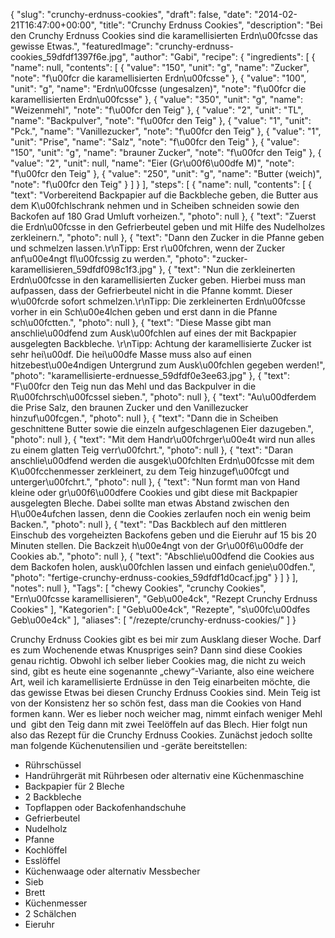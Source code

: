 {
    "slug": "crunchy-erdnuss-cookies",
    "draft": false,
    "date": "2014-02-21T16:47:00+00:00",
    "title": "Crunchy Erdnuss Cookies",
    "description": "Bei den Crunchy Erdnuss Cookies sind die karamellisierten Erdn\u00fcsse das gewisse Etwas.",
    "featuredImage": "crunchy-erdnuss-cookies_59dfdf1397f6e.jpg",
    "author": "Gabi",
    "recipe": {
        "ingredients": [
            {
                "name": null,
                "contents": [
                    {
                        "value": "150",
                        "unit": "g",
                        "name": "Zucker",
                        "note": "f\u00fcr die karamellisierten Erdn\u00fcsse"
                    },
                    {
                        "value": "100",
                        "unit": "g",
                        "name": "Erdn\u00fcsse (ungesalzen)",
                        "note": "f\u00fcr die karamellisierten Erdn\u00fcsse"
                    },
                    {
                        "value": "350",
                        "unit": "g",
                        "name": "Weizenmehl",
                        "note": "f\u00fcr den Teig"
                    },
                    {
                        "value": "2",
                        "unit": "TL",
                        "name": "Backpulver",
                        "note": "f\u00fcr den Teig"
                    },
                    {
                        "value": "1",
                        "unit": "Pck.",
                        "name": "Vanillezucker",
                        "note": "f\u00fcr den Teig"
                    },
                    {
                        "value": "1",
                        "unit": "Prise",
                        "name": "Salz",
                        "note": "f\u00fcr den Teig"
                    },
                    {
                        "value": "150",
                        "unit": "g",
                        "name": "brauner Zucker",
                        "note": "f\u00fcr den Teig"
                    },
                    {
                        "value": "2",
                        "unit": null,
                        "name": "Eier (Gr\u00f6\u00dfe M)",
                        "note": "f\u00fcr den Teig"
                    },
                    {
                        "value": "250",
                        "unit": "g",
                        "name": "Butter (weich)",
                        "note": "f\u00fcr den Teig"
                    }
                ]
            }
        ],
        "steps": [
            {
                "name": null,
                "contents": [
                    {
                        "text": "Vorbereitend  Backpapier auf die Backbleche geben, die Butter aus dem K\u00fchlschrank nehmen und in  Scheiben schneiden sowie den Backofen auf 180 Grad Umluft vorheizen.",
                        "photo": null
                    },
                    {
                        "text": "Zuerst die Erdn\u00fcsse in den Gefrierbeutel geben und mit Hilfe des Nudelholzes zerkleinern.",
                        "photo": null
                    },
                    {
                        "text": "Dann den Zucker in die Pfanne geben und schmelzen lassen.\r\nTipp: Erst r\u00fchren, wenn der Zucker anf\u00e4ngt fl\u00fcssig zu werden.",
                        "photo": "zucker-karamellisieren_59dfdf098c1f3.jpg"
                    },
                    {
                        "text": "Nun die zerkleinerten Erdn\u00fcsse in den karamellisierten Zucker geben. Hierbei muss man aufpassen, dass der Gefrierbeutel nicht in die Pfanne kommt. Dieser w\u00fcrde sofort schmelzen.\r\nTipp: Die zerkleinerten Erdn\u00fcsse vorher in ein Sch\u00e4lchen geben und erst dann in die Pfanne sch\u00fctten.",
                        "photo": null
                    },
                    {
                        "text": "Diese Masse gibt man anschlie\u00dfend zum Ausk\u00fchlen auf eines der mit Backpapier ausgelegten Backbleche. \r\nTipp: Achtung der karamellisierte Zucker ist sehr hei\u00df. Die hei\u00dfe Masse muss also auf einen hitzebest\u00e4ndigen Untergrund zum Ausk\u00fchlen gegeben werden!",
                        "photo": "karamellisierte-erdnuesse_59dfdf0e3ee63.jpg"
                    },
                    {
                        "text": "F\u00fcr den Teig nun das Mehl und das Backpulver in die R\u00fchrsch\u00fcssel sieben.",
                        "photo": null
                    },
                    {
                        "text": "Au\u00dferdem die Prise Salz, den braunen Zucker und den Vanillezucker hinzuf\u00fcgen.",
                        "photo": null
                    },
                    {
                        "text": "Dann die in Scheiben geschnittene Butter sowie die einzeln aufgeschlagenen Eier dazugeben.",
                        "photo": null
                    },
                    {
                        "text": "Mit dem Handr\u00fchrger\u00e4t wird nun alles zu einem glatten Teig verr\u00fchrt.",
                        "photo": null
                    },
                    {
                        "text": "Daran anschlie\u00dfend werden die ausgek\u00fchlten Erdn\u00fcsse mit dem K\u00fcchenmesser  zerkleinert, zu dem Teig hinzugef\u00fcgt und  unterger\u00fchrt.",
                        "photo": null
                    },
                    {
                        "text": "Nun formt man von Hand kleine oder gr\u00f6\u00dfere Cookies und gibt diese mit Backpapier ausgelegten Bleche. Dabei sollte man etwas Abstand zwischen den H\u00e4ufchen lassen, denn die Cookies zerlaufen noch ein wenig beim Backen.",
                        "photo": null
                    },
                    {
                        "text": "Das Backblech auf den mittleren Einschub des vorgeheizten Backofens geben und die Eieruhr auf 15 bis 20 Minuten stellen. Die Backzeit h\u00e4ngt von der Gr\u00f6\u00dfe der Cookies ab.",
                        "photo": null
                    },
                    {
                        "text": "Abschlie\u00dfend die Cookies aus dem Backofen holen, ausk\u00fchlen lassen und einfach genie\u00dfen.",
                        "photo": "fertige-crunchy-erdnuss-cookies_59dfdf1d0cacf.jpg"
                    }
                ]
            }
        ],
        "notes": null
    },
    "Tags": [
        "chewy Cookies",
        "crunchy Cookies",
        "Ern\u00fcsse karamellisieren",
        "Geb\u00e4ck",
        "Rezept Crunchy Erdnuss Cookies"
    ],
    "Kategorien": [
        "Geb\u00e4ck",
        "Rezepte",
        "s\u00fc\u00dfes Geb\u00e4ck"
    ],
    "aliases": [
        "\/rezepte\/crunchy-erdnuss-cookies\/"
    ]
}

Crunchy Erdnuss Cookies gibt es bei mir zum Ausklang dieser Woche. Darf es zum Wochenende etwas Knuspriges sein? Dann sind diese Cookies genau richtig. Obwohl ich selber lieber Cookies mag, die nicht zu weich sind, gibt es heute eine sogenannte &#8222;chewy&#8220;-Variante, also eine weichere Art, weil ich karamellisierte Erdnüsse in den Teig einarbeiten möchte, die das gewisse Etwas bei diesen Crunchy Erdnuss Cookies sind. Mein Teig ist von der Konsistenz her so schön fest, dass man die Cookies von Hand formen kann. Wer es lieber noch weicher mag, nimmt einfach weniger Mehl und  gibt den Teig dann mit zwei Teelöffeln auf das Blech. Hier folgt nun also das Rezept für die Crunchy Erdnuss Cookies. Zunächst jedoch sollte man folgende Küchenutensilien und -geräte bereitstellen:

 * Rührschüssel
 * Handrührgerät mit Rührbesen oder alternativ eine Küchenmaschine
 * Backpapier für 2 Bleche
 * 2 Backbleche
 * Topflappen oder Backofenhandschuhe
 * Gefrierbeutel
 * Nudelholz
 * Pfanne
 * Kochlöffel
 * Esslöffel
 * Küchenwaage oder alternativ Messbecher
 * Sieb
 * Brett
 * Küchenmesser
 * 2 Schälchen
 * Eieruhr